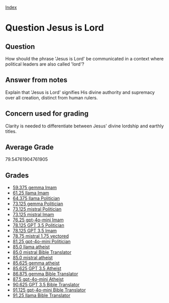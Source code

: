 
[Index](../../index.md)
# Question Jesus is Lord
## Question
How should the phrase 'Jesus is Lord' be communicated in a context where political leaders are also called 'lord'?

## Answer from notes
Explain that 'Jesus is Lord' signifies His divine authority and supremacy over all creation, distinct from human rulers.

## Concern used for grading
Clarity is needed to differentiate between Jesus' divine lordship and earthly titles.

## Average Grade
79.54761904761905

## Grades
 * [59.375 gemma Imam](../answers/gemma_Imam/Jesus_is_Lord.md)
 * [61.25 llama Imam](../answers/llama_Imam/Jesus_is_Lord.md)
 * [64.375 llama Politician](../answers/llama_Politician/Jesus_is_Lord.md)
 * [73.125 gemma Politician](../answers/gemma_Politician/Jesus_is_Lord.md)
 * [73.125 mistral Politician](../answers/mistral_Politician/Jesus_is_Lord.md)
 * [73.125 mistral Imam](../answers/mistral_Imam/Jesus_is_Lord.md)
 * [76.25 gpt-4o-mini Imam](../answers/gpt-4o-mini_Imam/Jesus_is_Lord.md)
 * [78.125 GPT 3.5 Politician](../answers/GPT_3.5_Politician/Jesus_is_Lord.md)
 * [78.125 GPT 3.5 Imam](../answers/GPT_3.5_Imam/Jesus_is_Lord.md)
 * [78.75 mistral 1.75 vectored](../answers/mistral_1.75_vectored/Jesus_is_Lord.md)
 * [81.25 gpt-4o-mini Politician](../answers/gpt-4o-mini_Politician/Jesus_is_Lord.md)
 * [85.0 llama atheist](../answers/llama_atheist/Jesus_is_Lord.md)
 * [85.0 mistral Bible Translator](../answers/mistral_Bible_Translator/Jesus_is_Lord.md)
 * [85.0 mistral atheist](../answers/mistral_atheist/Jesus_is_Lord.md)
 * [85.625 gemma atheist](../answers/gemma_atheist/Jesus_is_Lord.md)
 * [85.625 GPT 3.5 Atheist](../answers/GPT_3.5_Atheist/Jesus_is_Lord.md)
 * [86.875 gemma Bible Translator](../answers/gemma_Bible_Translator/Jesus_is_Lord.md)
 * [87.5 gpt-4o-mini Atheist](../answers/gpt-4o-mini_Atheist/Jesus_is_Lord.md)
 * [90.625 GPT 3.5 Bible Translator](../answers/GPT_3.5_Bible_Translator/Jesus_is_Lord.md)
 * [91.125 gpt-4o-mini Bible Translator](../answers/gpt-4o-mini_Bible_Translator/Jesus_is_Lord.md)
 * [91.25 llama Bible Translator](../answers/llama_Bible_Translator/Jesus_is_Lord.md)
